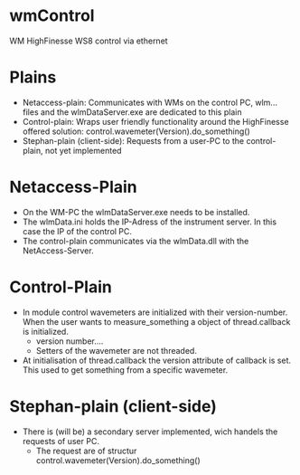 # wmControl
WM HighFinesse WS8 control via ethernet

# Plains

* Netaccess-plain: Communicates with WMs on the control PC, wlm... files and the wlmDataServer.exe are dedicated to this plain
* Control-plain: Wraps user friendly functionality around the HighFinesse offered solution: control.wavemeter(Version).do_something()
* Stephan-plain (client-side): Requests from a user-PC to the control-plain, not yet implemented
        
# Netaccess-Plain
* On the WM-PC the wlmDataServer.exe needs to be installed.
* The wlmData.ini holds the IP-Adress of the instrument server. In this case the IP of the control PC.
* The control-plain communicates via the wlmData.dll with the NetAccess-Server.

# Control-Plain
* In module control wavemeters are initialized with their version-number. When the user wants to measure_something a object of thread.callback is initialized.
   * version number....
   * Setters of the wavemeter are not threaded.
* At initialisation of thread.callback the version attribute of callback is set. This used to get something from a specific wavemeter.

# Stephan-plain (client-side)
* There is (will be) a secondary server implemented, wich handels the requests of user PC.
   * The request are of structur control.wavemeter(Version).do_something()
